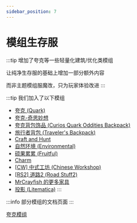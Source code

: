 ```yaml
---
sidebar_position: 7
---
```


# 模组生存服

:::tip
增加了夸克等一些轻量化建筑/优化类模组

让纯净生存服的基础上增加一部分额外内容

而非主题模组服魔改，只为玩家体验改进
:::

:::tip
我们加入了以下模组

* [夸克 (Quark)](https://www.mcmod.cn/class/527.html)
* [夸克-奇思妙想](https://www.mcmod.cn/class/1823.html)
* [夸克背包饰品 (Curios Quark Oddities Backpack)](https://www.mcmod.cn/class/3913.html)
* [旅行者背包 (Traveler's Backpack)](https://www.mcmod.cn/class/1732.html)
* [Craft and Hunt](https://www.mcmod.cn/class/4572.html)
* [自然环境 (Environmental)](https://www.mcmod.cn/class/3591.html)
* [硕果累累 (Fruitful)](https://www.mcmod.cn/class/4235.html)
* [Charm](https://www.mcmod.cn/class/2069.html)
* [\[CW\] 中式工坊 (Chinese Workshop)](https://www.mcmod.cn/class/891.html)
* [\[RS2\] 道路2 (Road Stuff2)](https://www.mcmod.cn/class/1418.html)
* [MrCrayfish 的更多家具](https://www.mcmod.cn/class/4554.html)
* [投影 (Litematica)](https://www.mcmod.cn/class/2261.html)
:::

:::info
部分模组的文档页面
:::

[夸克模组](https://www.wolai.com/jeniuslu/9dAhVrc6eHb1BzEfN9HFEG)
